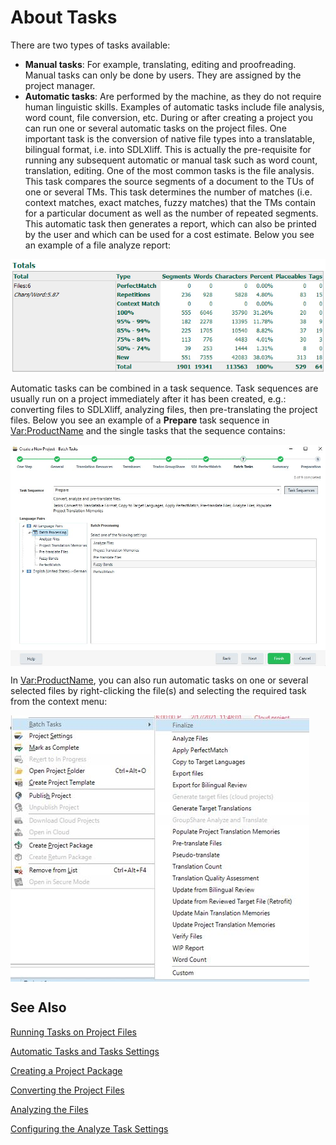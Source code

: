 About Tasks
====
There are two types of tasks available:

* **Manual tasks**: For example, translating, editing and proofreading. Manual tasks can only be done by users. They are assigned by the project manager.
* **Automatic tasks**: Are performed by the machine, as they do not require human linguistic skills. Examples of automatic tasks include file analysis, word count, file conversion, etc.
During or after creating a project you can run one or several automatic tasks on the project files. One important task is the conversion of native file types into a translatable, bilingual format, i.e. into SDLXliff. This is actually the pre-requisite for running any subsequent automatic or manual task such as word count, translation, editing. One of the most common tasks is the file analysis. This task compares the source segments of a document to the TUs of one or several TMs. This task determines the number of matches (i.e. context matches, exact matches, fuzzy matches) that the TMs contain for a particular document as well as the number of repeated segments. This automatic task then generates a report, which can also be printed by the user and which can be used for a cost estimate. Below you see an example of a file analyze report:

<img style="display:block; " src="images/ProjectApiTaskAnalyseReport.jpg"/>

Automatic tasks can be combined in a task sequence. Task sequences are usually run on a project immediately after it has been created, e.g.: converting files to SDLXliff, analyzing files, then pre-translating the project files. Below you see an example of a **Prepare** task sequence in <Var:ProductName> and the single tasks that the sequence contains:

<img style="display:block; " src="images/ProjectApiTaskSequence.jpg"/>

In <Var:ProductName>, you can also run automatic tasks on one or several selected files by right-clicking the file(s) and selecting the required task from the context menu:

<img style="display:block; " src="images/ProjectApiBatchTasks.jpg"/>

See Also
-----------
[Running Tasks on Project Files](running_tasks_on_project_files.md)

[Automatic Tasks and Tasks Settings](automatic_tasks_and_task_settings.md)

[Creating a Project Package](creating_a_project_package.md)

[Converting the Project Files](converting_the_project_files.md)

[Analyzing the Files](analyzing_the_files.md)

[Configuring the Analyze Task Settings](configuring_the_analyze_task_settings.md)